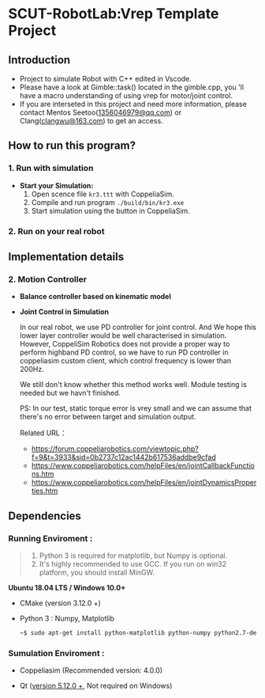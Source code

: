 # **SCUT-RobotLab:Vrep Template Project**

## **Introduction**

- Project to simulate Robot with C++ edited in Vscode. 
- Please have a look at Gimble::task() located in the gimble.cpp, you 'll have a macro understanding of using vrep for motor/joint control.
- If you are interseted in this project and need more information, please contact Mentos Seetoo(1356046979@qq.com) or Clang(clangwu@163.com) to get an access.

## **How to run this program**?

### **1. Run with simulation**

- **Start your Simulation:**
  1. Open scence file `kr3.ttt` with CoppeliaSim.
  2. Compile and run program `./build/bin/kr3.exe`
  3. Start simulation using the button in CoppeliaSim.

### **2. Run on your real robot** 

## **Implementation details**


### **2. Motion Controller**

- **Balance controller based on kinematic model**


- **Joint Control in Simulation**

  In our real robot, we use PD controller for joint control. And We hope this lower layer controller would be well characterised in simulation. However, CoppeliSim Robotics does not provide a proper way to perform highband PD control, so we have to run PD controller in coppeliasim custom client, which control frequency is lower than 200Hz.

  We still don't know whether this method works well. Module testing is needed but we havn't finished.

  PS: In our test, static torque error is vrey small and we can assume that there's no error between target and simulation output. 

  Related URL：

  - https://forum.coppeliarobotics.com/viewtopic.php?f=9&t=3933&sid=0b2737c12ac1442b617536addbe9cfad
  - https://www.coppeliarobotics.com/helpFiles/en/jointCallbackFunctions.htm
  - https://www.coppeliarobotics.com/helpFiles/en/jointDynamicsProperties.htm

## **Dependencies**

### **Running Enviroment :**

> 1. Python 3 is required for matplotlib, but Numpy is optional.
> 2. It's highly recommended to use GCC. If you run on win32 platform, you should install MinGW.

**Ubuntu 18.04 LTS / Windows 10.0+**

- CMake (version 3.12.0 +) 

- Python 3 : Numpy,  Matplotlib

  ```bash
  ~$ sudo apt-get install python-matplotlib python-numpy python2.7-dev
  ```


### **Sumulation Enviroment :**

- Coppeliasim (Recommended version: 4.0.0)

- Qt ([version 5.12.0 +](http://download.qt.io/archive/qt/5.12/5.12.9/), Not required on Windows)

